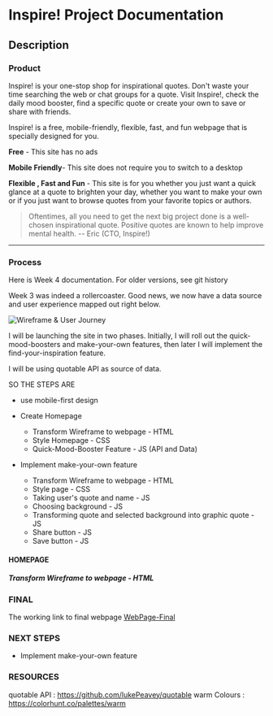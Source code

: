 #  Inspire! Project Documentation 
## Description

### Product

Inspire! is your one-stop shop for inspirational quotes. Don't waste your time searching the web or chat groups for a quote. Visit Inspire!, check the daily mood booster, find a specific quote or create your own to save or share with friends. 

Inspire! is a free, mobile-friendly, flexible, fast, and fun webpage that is specially designed for you. 

**Free** - This site has no ads

**Mobile Friendly**- This site does not require you to switch to a desktop

**Flexible , Fast and Fun** - This site is for you whether you just want a quick glance at a quote to brighten your day, whether you want to make your own or if you just want to browse quotes from your favorite topics or authors. 


>  Oftentimes, all you need to get the next big project done is a well-chosen      inspirational quote. 
> Positive quotes are known to help improve mental health. 
> -- Eric (CTO, Inspire!)

---
### Process

Here is Week 4 documentation. For older versions, see git history

Week 3 was indeed a rollercoaster. Good news, we now have a data source and user experience mapped out right below. 

![Wireframe & User Journey](https://eric-asare.github.io/ConnectionsLab/week3/Inspire!/design/userJourney.png)


I will be launching the site in two phases. Initially, I will roll out the quick-mood-boosters and make-your-own features, then later I will implement the find-your-inspiration feature.

I will be using quotable API as source of data. 


SO THE STEPS ARE
- use mobile-first design

* Create Homepage 
    * Transform Wireframe to webpage - HTML
    * Style Homepage - CSS
    * Quick-Mood-Booster Feature - JS (API and Data)

* Implement make-your-own feature
    * Transform Wireframe to webpage - HTML
    * Style page - CSS
    * Taking user's quote and name - JS
    * Choosing background - JS
    * Transforming quote and selected background into graphic quote - JS
    * Share button - JS
    * Save button - JS

#### HOMEPAGE
##### Transform Wireframe to webpage - HTML



### FINAL
The working link to final webpage [WebPage-Final](https://eric-asare.github.io/ConnectionsLab/week3/Inspire!/index.html)


### NEXT STEPS
* Implement make-your-own feature


### RESOURCES
quotable API : https://github.com/lukePeavey/quotable 
warm Colours : https://colorhunt.co/palettes/warm
